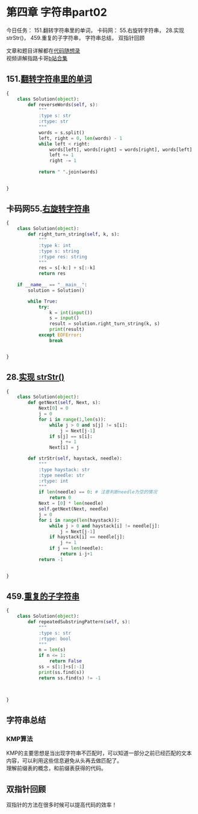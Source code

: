 # 第四章  字符串part02

今日任务： 151.翻转字符串里的单词， 卡码网： 55.右旋转字符串， 28.实现 strStr()， 459.重复的子字符串， 字符串总结， 双指针回顾

文章和题目详解都在[代码随想录](https://programmercarl.com/)  
视频讲解指路卡哥[b站合集](https://space.bilibili.com/525438321/channel/collectiondetail?sid=180037)

## 151.[翻转字符串里的单词](https://leetcode.com/problems/reverse-words-in-a-string/description/)
```python
{
    class Solution(object):
        def reverseWords(self, s):
            """
            :type s: str
            :rtype: str
            """
            words = s.split()
            left, right = 0, len(words) - 1
            while left < right:
                words[left], words[right] = words[right], words[left]
                left += 1
                right -= 1
    
            return " ".join(words)
            

}
```

## 卡码网55.[右旋转字符串](https://programmercarl.com/kamacoder/0055.%E5%8F%B3%E6%97%8B%E5%AD%97%E7%AC%A6%E4%B8%B2.html)
```python
{
    class Solution(object):
        def right_turn_string(self, k, s):
            """
            :type k: int
            :type s: string
            :rtype res: string
            """
            res = s[-k:] + s[:-k]
            return res
            
    if __name__ == "__main__":
        solution = Solution()

        while True:
            try:
                k = int(input())
                s = input()
                result = solution.right_turn_string(k, s)
                print(result)
            except EOFError:
                break     


}
```

## 28.[实现 strStr()](https://leetcode.com/problems/find-the-index-of-the-first-occurrence-in-a-string/description/)
```python
{
    class Solution(object):
        def getNext(self, Next, s):
            Next[0] = 0
            j = 0
            for i in range(1,len(s)):
                while j > 0 and s[j] != s[i]:
                    j = Next[j-1]
                if s[j] == s[i]:
                    j += 1 
                Next[i] = j

        def strStr(self, haystack, needle):
            """
            :type haystack: str
            :type needle: str
            :rtype: int
            """
            if len(needle) == 0: # 注意判断needle为空的情况
                return 0
            Next = [0] * len(needle)
            self.getNext(Next, needle)
            j = 0
            for i in range(len(haystack)):
                while j > 0 and haystack[i] != needle[j]:
                    j = Next[j-1]
                if haystack[i] == needle[j]:
                    j += 1
                if j == len(needle):
                    return i-j+1
            return -1
            

}
```

## 459.[重复的子字符串](https://leetcode.com/problems/repeated-substring-pattern/description/)
```python
{
    class Solution(object):
        def repeatedSubstringPattern(self, s):
            """
            :type s: str
            :rtype: bool
            """
            n = len(s)
            if n <= 1:
                return False
            ss = s[1:]+s[:-1]
            print(ss.find(s))
            return ss.find(s) != -1

            

}
```

## 字符串总结
### KMP算法
KMP的主要思想是当出现字符串不匹配时，可以知道一部分之前已经匹配的文本内容，可以利用这些信息避免从头再去做匹配了。  
理解前缀表的概念，和前缀表获得的代码。


## 双指针回顾
双指针的方法在很多时候可以提高代码的效率！
